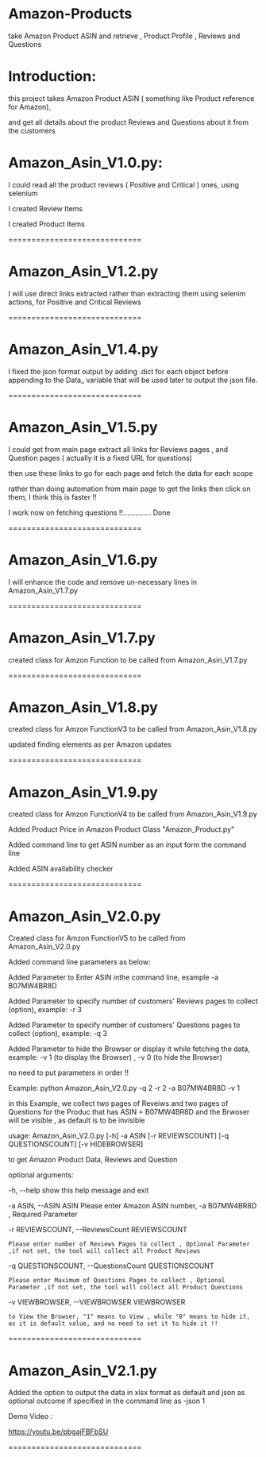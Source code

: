 Amazon-Products
=============================

take Amazon Product ASIN and retrieve , Product Profile , Reviews and Questions

Introduction:
=============================

this project takes Amazon Product ASIN ( something like Product reference for Amazon),

and get all details about the product Reviews and Questions about it from the customers

Amazon_Asin_V1.0.py:
=============================

I could read all the product reviews ( Positive and Critical ) ones, using selenium

I created Review Items

I created Product Items

=============================

Amazon_Asin_V1.2.py
=============================

I will use direct links extracted rather than extracting them using selenim actions, for Positive and Critical Reviews

=============================

Amazon_Asin_V1.4.py
=============================

I fixed the json format output by adding .dict for each object before appending to the Data_ variable that will be used later to output the json file.

=============================

Amazon_Asin_V1.5.py
=============================

I could get from main page extract all links for Reviews pages , and Question pages ( actually it is a fixed URL for questions)

then use these links to go for each page and fetch the data for each scope

rather than doing automation from main page to get the links then click on them, I think this is faster !!

I work now on fetching questions !!.............. Done

=============================

Amazon_Asin_V1.6.py
=============================

I will enhance the code and remove un-necessary lines
in Amazon_Asin_V1.7.py

=============================


Amazon_Asin_V1.7.py
=============================
created class for Amzon Function to be called from Amazon_Asin_V1.7.py

=============================


Amazon_Asin_V1.8.py
=============================

created class for Amzon FunctionV3 to be called from Amazon_Asin_V1.8.py

updated finding elements as per Amazon updates

=============================


Amazon_Asin_V1.9.py
=============================

created class for Amzon FunctionV4 to be called from Amazon_Asin_V1.9.py

Added Product Price in Amazon Product Class "Amazon_Product.py"

Added command line to get ASIN number as an input form the command line

Added ASIN availability checker

=============================


Amazon_Asin_V2.0.py
=============================

Created class for Amzon FunctionV5 to be called from Amazon_Asin_V2.0.py

Added command line parameters as below:

Added Parameter to Enter ASIN inthe command line, example -a B07MW4BR8D

Added Parameter to specify number of customers' Reviews pages to collect (option), example:  -r 3

Added Parameter to specify number of customers' Questions pages to collect (option), example:  -q 3

Added Parameter to hide the Browser or display it while fetching the data, example:  -v 1  (to display the Browser) , -v 0 (to hide the Browser)

no need to put parameters in order !!

Example: python Amazon_Asin_V2.0.py -q 2 -r 2 -a B07MW4BR8D -v 1

in this Example, we collect two pages of Reveiws and two pages of Questions for the Produc that has ASIN = B07MW4BR8D
and the Brwoser will be visible , as default is to be invisible

usage: Amazon_Asin_V2.0.py [-h] -a ASIN [-r REVIEWSCOUNT] [-q QUESTIONSCOUNT] [-v HIDEBROWSER]

to get Amazon Product Data, Reviews and Question

optional arguments:

  -h, --help            show this help message and exit

  -a ASIN, --ASIN ASIN  Please enter Amazon ASIN number, -a B07MW4BR8D , Required Parameter

  -r REVIEWSCOUNT, --ReviewsCount REVIEWSCOUNT

	Please enter number of Reviews Pages to collect , Optional Parameter ,if not set, the tool will collect all Product Reviews

  -q QUESTIONSCOUNT, --QuestionsCount QUESTIONSCOUNT

	Please enter Maximum of Questions Pages to collect , Optional Parameter ,if not set, the tool will collect all Product Questions

  -v VIEWBROWSER, --VIEWBROWSER VIEWBROWSER

	to View the Browser, "1" means to View , while "0" means to hide it, as it is default value, and no need to set it to hide it !!



=============================


Amazon_Asin_V2.1.py
=============================

Added the option to output the data in xlsx format as default and json as optional outcome if specified in the command line as -json 1

Demo Video :

https://youtu.be/pbgajFBFbSU 

=============================
